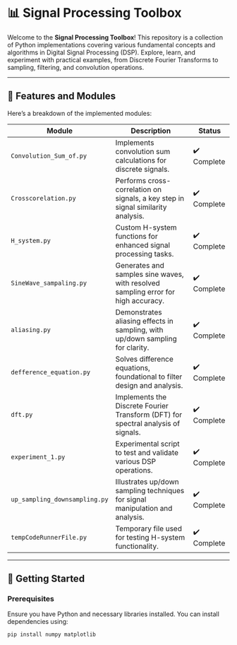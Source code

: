 # 📊 Signal Processing Toolbox

Welcome to the **Signal Processing Toolbox**! This repository is a collection of Python implementations covering various fundamental concepts and algorithms in Digital Signal Processing (DSP). Explore, learn, and experiment with practical examples, from Discrete Fourier Transforms to sampling, filtering, and convolution operations. 

---

## 🌟 Features and Modules

Here’s a breakdown of the implemented modules:

| Module                      | Description                                                                                      | Status               |
|-----------------------------|--------------------------------------------------------------------------------------------------|----------------------|
| `Convolution_Sum_of.py`     | Implements convolution sum calculations for discrete signals.                                   | ✔️ Complete          |
| `Crosscorelation.py`        | Performs cross-correlation on signals, a key step in signal similarity analysis.               | ✔️ Complete          |
| `H_system.py`               | Custom H-system functions for enhanced signal processing tasks.                                | ✔️ Complete          |
| `SineWave_sampaling.py`     | Generates and samples sine waves, with resolved sampling error for high accuracy.              | ✔️ Complete          |
| `aliasing.py`               | Demonstrates aliasing effects in sampling, with up/down sampling for clarity.                  | ✔️ Complete          |
| `defference_equation.py`    | Solves difference equations, foundational to filter design and analysis.                       | ✔️ Complete          |
| `dft.py`                    | Implements the Discrete Fourier Transform (DFT) for spectral analysis of signals.               | ✔️ Complete          |
| `experiment_1.py`           | Experimental script to test and validate various DSP operations.                               | ✔️ Complete          |
| `up_sampling_downsampling.py` | Illustrates up/down sampling techniques for signal manipulation and analysis.                | ✔️ Complete          |
| `tempCodeRunnerFile.py`     | Temporary file used for testing H-system functionality.                                        | ✔️ Complete          |

---

## 🚀 Getting Started

### Prerequisites

Ensure you have Python and necessary libraries installed. You can install dependencies using:

```bash
pip install numpy matplotlib
